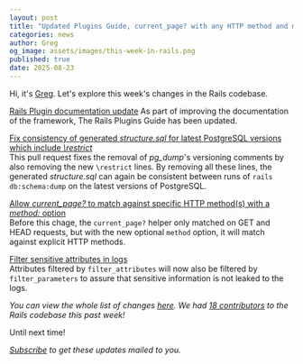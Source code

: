 ```yaml
---
layout: post
title: "Updated Plugins Guide, current_page? with any HTTP method and more!"
categories: news
author: Greg
og_image: assets/images/this-week-in-rails.png
published: true
date: 2025-08-23
---
```



Hi, it's [Greg](https://greg.molnar.io). Let's explore this week's changes in the Rails codebase.

[Rails Plugin documentation update](https://github.com/rails/rails/pull/55522)
As part of improving the documentation of the framework, The Rails Plugins Guide
has been updated.

[Fix consistency of generated _structure.sql_ for latest PostgreSQL versions which include _\restrict_](https://github.com/rails/rails/pull/55510)  
This pull request fixes the removal of _pg_dump_'s versioning comments by also removing the new `\restrict` lines. By removing all these lines, the generated _structure.sql_ can again be consistent between runs of `rails db:schema:dump` on the latest versions of PostgreSQL.

[Allow _current_page?_ to match against specific HTTP method(s) with a _method:_ option](https://github.com/rails/rails/pull/55286)  
Before this chage, the `current_page?` helper only matched on GET and HEAD
requests, but with the new optional `method` option, it will match against
explicit HTTP methods.

[Filter sensitive attributes in logs](https://github.com/rails/rails/pull/55251)  
Attributes filtered by `filter_attributes` will now also be filtered by
`filter_parameters` to assure that sensitive information is not leaked to the
logs.

_You can view the whole list of changes [here](https://github.com/rails/rails/compare/@%7B2025-08-16%7D...main@%7B2025-08-23%7D)._
_We had [18 contributors](https://contributors.rubyonrails.org/contributors/in-time-window/20250816-20250823) to the Rails codebase this past week!_

Until next time!

_[Subscribe](https://world.hey.com/this.week.in.rails) to get these updates mailed to you._

